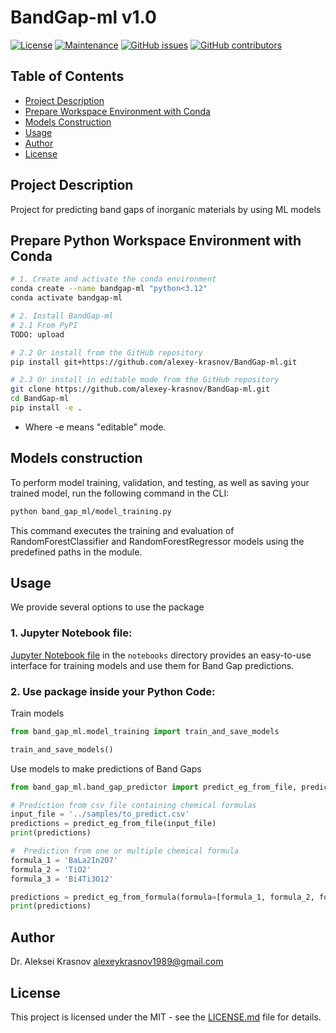 # BandGap-ml v1.0

[![License](https://img.shields.io/badge/License-MIT-brightgreen.svg)](https://opensource.org/licenses/MIT)
[![Maintenance](https://img.shields.io/badge/Maintained%3F-yes-blue.svg)](https://GitHub.com/BandGap-ml/graphs/commit-activity)
[![GitHub issues](https://img.shields.io/github/issues/alexey-krasnov/BandGap-ml.svg)](https://github.com/alexey-krasnov/BandGap-ml/issues)
[![GitHub contributors](https://img.shields.io/github/contributors/alexey-krasnov/BandGap-ml.svg)](https://github.com/alexey-krasnov/BandGap-ml/contributors)


## Table of Contents
- [Project Description](#project-description)
- [Prepare Workspace Environment with Conda](#prepare-workspace-environment-with-conda)
- [Models Construction](#models-construction)
- [Usage](#usage)
- [Author](#author)
- [License](#license)

## Project Description
Project for predicting band gaps of inorganic materials by using ML models

## Prepare Python Workspace Environment with Conda
```bash
# 1. Create and activate the conda environment
conda create --name bandgap-ml "python<3.12"
conda activate bandgap-ml

# 2. Install BandGap-ml
# 2.1 From PyPI
TODO: upload

# 2.2 Or install from the GitHub repository
pip install git+https://github.com/alexey-krasnov/BandGap-ml.git

# 2.3 Or install in editable mode from the GitHub repository
git clone https://github.com/alexey-krasnov/BandGap-ml.git
cd BandGap-ml
pip install -e .
```
- Where -e means "editable" mode.
 
## Models construction
To perform model training, validation, and testing, as well as saving your trained model, run the following command in the CLI:
```bash
python band_gap_ml/model_training.py
```
This command executes the training and evaluation of RandomForestClassifier and RandomForestRegressor models using the predefined paths in the module.

## Usage
We provide several options to use the package

### 1. Jupyter Notebook file:
[Jupyter Notebook file](notebooks/band_gap_prediction_workflow.ipynb) in the `notebooks` directory provides an easy-to-use interface for training models and use them for Band Gap predictions.

### 2. Use package inside your Python Code:
Train models
```python
from band_gap_ml.model_training import train_and_save_models

train_and_save_models()
```
Use models to make predictions of Band Gaps
```python
from band_gap_ml.band_gap_predictor import predict_eg_from_file, predict_eg_from_formula    

# Prediction from csv file containing chemical formulas
input_file = '../samples/to_predict.csv'
predictions = predict_eg_from_file(input_file)
print(predictions)

#  Prediction from one or multiple chemical formula
formula_1 = 'BaLa2In2O7'
formula_2 = 'TiO2'
formula_3 = 'Bi4Ti3O12'

predictions = predict_eg_from_formula(formula=[formula_1, formula_2, formula_3])
print(predictions)
```

## Author
Dr. Aleksei Krasnov
alexeykrasnov1989@gmail.com

## License
This project is licensed under the MIT - see the [LICENSE.md](LICENSE.md) file for details.